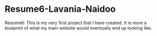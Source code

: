 # Resume6-Lavania-Naidoo
Resume6: 
This is my very first project that I have created.
It is more a blueprint of what my main website would eventually end up looking like.
